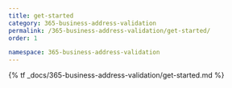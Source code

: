 ```yaml
---
title: get-started
category: 365-business-address-validation
permalink: /365-business-address-validation/get-started/
order: 1

namespace: 365-business-address-validation
---
```


{% tf _docs/365-business-address-validation/get-started.md %}